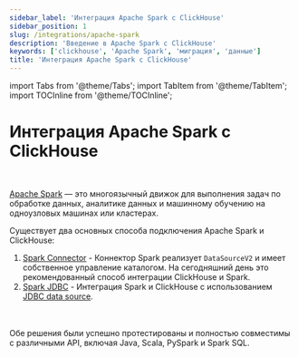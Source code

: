 ```yaml
---
sidebar_label: 'Интеграция Apache Spark с ClickHouse'
sidebar_position: 1
slug: /integrations/apache-spark
description: 'Введение в Apache Spark с ClickHouse'
keywords: ['clickhouse', 'Apache Spark', 'миграция', 'данные']
title: 'Интеграция Apache Spark с ClickHouse'
---
```


import Tabs from '@theme/Tabs';
import TabItem from '@theme/TabItem';
import TOCInline from '@theme/TOCInline';


# Интеграция Apache Spark с ClickHouse

<br/>

[Apache Spark](https://spark.apache.org/) — это многоязычный движок для выполнения задач по обработке данных, аналитике данных и машинному обучению на одноузловых машинах или кластерах.

Существует два основных способа подключения Apache Spark и ClickHouse:

1. [Spark Connector](./apache-spark/spark-native-connector) - Коннектор Spark реализует `DataSourceV2` и имеет собственное управление каталогом. На сегодняшний день это рекомендованный способ интеграции ClickHouse и Spark.
2. [Spark JDBC](./apache-spark/spark-jdbc) - Интеграция Spark и ClickHouse с использованием [JDBC data source](https://spark.apache.org/docs/latest/sql-data-sources-jdbc.html).

<br/>
<br/>
Обе решения были успешно протестированы и полностью совместимы с различными API, включая Java, Scala, PySpark и Spark SQL.
